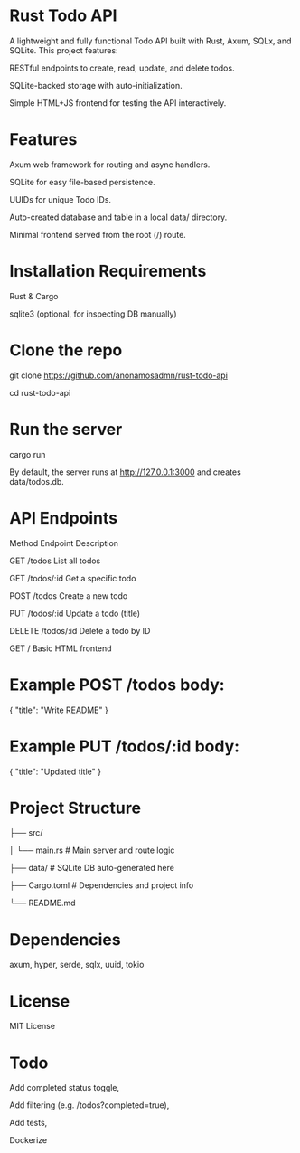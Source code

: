 # Rust Todo API

A lightweight and fully functional Todo API built with Rust, Axum, SQLx, and SQLite. This project features:

RESTful endpoints to create, read, update, and delete todos.

SQLite-backed storage with auto-initialization.

Simple HTML+JS frontend for testing the API interactively.


# Features

Axum web framework for routing and async handlers.

SQLite for easy file-based persistence.

UUIDs for unique Todo IDs.

Auto-created database and table in a local data/ directory.

Minimal frontend served from the root (/) route.


# Installation Requirements

Rust & Cargo

sqlite3 (optional, for inspecting DB manually)


# Clone the repo

git clone https://github.com/anonamosadmn/rust-todo-api

cd rust-todo-api


# Run the server

cargo run

By default, the server runs at http://127.0.0.1:3000 and creates data/todos.db.


# API Endpoints

Method	Endpoint	Description

GET	/todos	List all todos

GET	/todos/:id	Get a specific todo

POST	/todos	Create a new todo

PUT	/todos/:id	Update a todo (title)

DELETE	/todos/:id	Delete a todo by ID

GET	/	Basic HTML frontend


# Example POST /todos body:
{
  "title": "Write README"
}


# Example PUT /todos/:id body:
{
  "title": "Updated title"
}


# Project Structure

├── src/

│   └── main.rs         # Main server and route logic

├── data/               # SQLite DB auto-generated here

├── Cargo.toml          # Dependencies and project info

└── README.md


# Dependencies

axum,
hyper,
serde,
sqlx,
uuid,
tokio


# License

MIT License


# Todo

 Add completed status toggle,
 
 Add filtering (e.g. /todos?completed=true),
 
 Add tests,
 
 Dockerize
